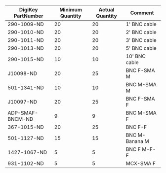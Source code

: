 |DigiKey PartNumber|Minimum Quantity|Actual Quantity|Comment                   |
|------------------|----------------|---------------|--------------------------|
|290-1009-ND       |20              |20             |1' BNC cable              |
|290-1010-ND       |20              |20             |2' BNC cable              |
|290-1011-ND       |20              |20             |3' BNC cable              |
|290-1013-ND       |20              |20             |5' BNC cable              |
|290-1015-ND       |10              |10             |10' BNC cable             |
|J10098-ND         |20              |25             |BNC F-SMA M               |
|501-1341-ND       |10              |10             |BNC M-SMA M               |
|J10097-ND         |20              |25             |BNC F-SMA F               |
|ADP-SMAF-BNCM-ND  |9               |9              |BNC M-SMA F               |
|367-1015-ND       |20              |25             |BNC F-F                   |
|501-1127-ND       |15              |15             |BNC M-Banana M            |
|1427-1067-ND      |5               |5              |BNC F M-F-F               |
|931-1102-ND       |5               |5              |MCX-SMA F            |
